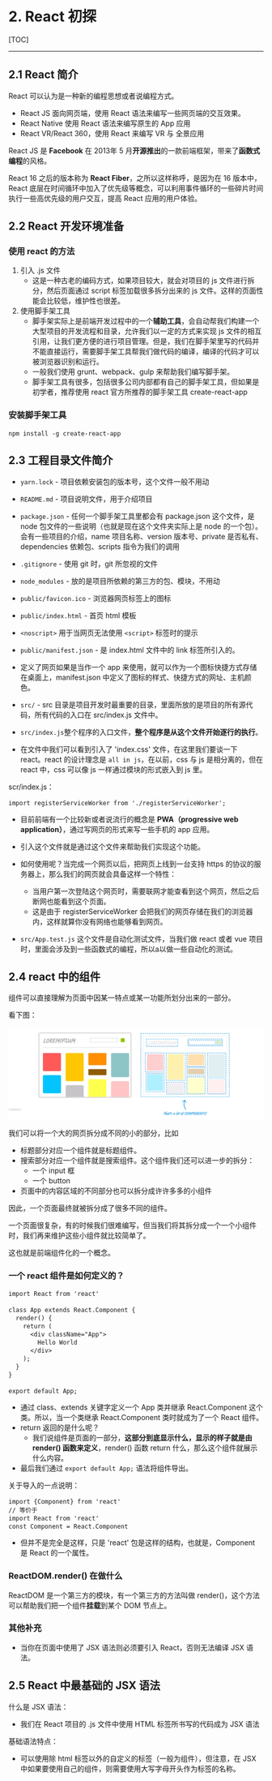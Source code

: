 # 2. React 初探

[TOC]

---

## 2.1 React 简介

React 可以认为是一种新的编程思想或者说编程方式。

- React JS 面向网页端，使用 React 语法来编写一些网页端的交互效果。
- React Native 使用 React 语法来编写原生的 App 应用
- React VR/React 360，使用 React 来编写 VR 与 全景应用

React JS 是 **Facebook** 在 2013年 5 月**开源推出**的一款前端框架，带来了**函数式编程**的风格。

React 16 之后的版本称为 **React Fiber**，之所以这样称呼，是因为在 16 版本中，React 底层在时间循环中加入了优先级等概念，可以利用事件循环的一些碎片时间执行一些高优先级的用户交互，提高 React 应用的用户体验。



## 2.2 React 开发环境准备

### 使用 react 的方法

1. 引入 .js 文件
   - 这是一种古老的编码方式，如果项目较大，就会对项目的 js 文件进行拆分，然后页面通过 script 标签加载很多拆分出来的 js 文件。这样的页面性能会比较低，维护性也很差。
2. 使用脚手架工具
   - 脚手架实际上是前端开发过程中的一个**辅助工具**，会自动帮我们构建一个大型项目的开发流程和目录，允许我们以一定的方式来实现 js 文件的相互引用，让我们更方便的进行项目管理。但是，我们在脚手架里写的代码并不能直接运行，需要脚手架工具帮我们做代码的编译，编译的代码才可以被浏览器识别和运行。
   - 一般我们使用 grunt、webpack、gulp 来帮助我们编写脚手架。
   - 脚手架工具有很多，包括很多公司内部都有自己的脚手架工具，但如果是初学者，推荐使用 react 官方所推荐的脚手架工具 create-react-app

### 安装脚手架工具

```
npm install -g create-react-app
```

## 2.3 工程目录文件简介

- `yarn.lock`  - 项目依赖安装包的版本号，这个文件一般不用动

- `README.md` - 项目说明文件，用于介绍项目
- `package.json` - 任何一个脚手架工具里都会有 package.json 这个文件，是 node 包文件的一些说明（也就是现在这个文件夹实际上是 node 的一个包）。会有一些项目的介绍，name 项目名称、version 版本号、private 是否私有、dependencies 依赖包、scripts 指令为我们的调用
- `.gitignore` - 使用 git 时，git 所忽视的文件
- `node_modules` - 放的是项目所依赖的第三方的包、模块，不用动
- `public/favicon.ico` - 浏览器网页标签上的图标
- `public/index.html` - 首页 html 模板
- `<noscript>` 用于当网页无法使用 `<script>` 标签时的提示
- `public/manifest.json` - 是 index.html 文件中的 link 标签所引入的。
- 定义了网页如果是当作一个 app 来使用，就可以作为一个图标快捷方式存储在桌面上，manifest.json 中定义了图标的样式、快捷方式的网址、主机颜色。
- `src/` - src 目录是项目开发时最重要的目录，里面所放的是项目的所有源代码，所有代码的入口在 src/index.js 文件中。
- `src/index.js`整个程序的入口文件，**整个程序是从这个文件开始逐行的执行**。
- 在文件中我们可以看到引入了 'index.css' 文件，在这里我们要谈一下 react。react 的设计理念是 `all in js`，在以前，css 与 js 是相分离的，但在 react 中，css 可以像 js 一样通过模块的形式嵌入到 js 里。


scr/index.js：

```react
import registerServiceWorker from './registerServiceWorker';
```

- 目前前端有一个比较新或者说流行的概念是 **PWA（progressive web application）**，通过写网页的形式来写一些手机的 app 应用。
- 引入这个文件就是通过这个文件来帮助我们实现这个功能。
- 如何使用呢？当完成一个网页以后，把网页上线到一台支持 https 的协议的服务器上，那么我们的网页就会具备这样一个特性：
  - 当用户第一次登陆这个网页时，需要联网才能查看到这个网页，然后之后断网也能看到这个页面。
  - 这是由于 registerServiceWorker 会把我们的网页存储在我们的浏览器内，这样就算你没有网络也能够看到网页。

- `src/App.test.js` 这个文件是自动化测试文件，当我们做 react 或者 vue 项目时，里面会涉及到一些函数式的编程，所以a以做一些自动化的测试。

## 2.4 react 中的组件

组件可以直接理解为页面中因某一特点或某一功能所划分出来的一部分。

看下图：

![1535008891713](assets/1535008891713.png)

我们可以将一个大的网页拆分成不同的小的部分，比如

- 标题部分对应一个组件就是标题组件。
- 搜索部分对应一个组件就是搜索组件。这个组件我们还可以进一步的拆分：
  - 一个 input 框
  - 一个 button
- 页面中的内容区域的不同部分也可以拆分成许许多多的小组件

因此，一个页面最终就被拆分成了很多不同的组件。

一个页面很复杂，有的时候我们很难编写，但当我们将其拆分成一个一个小组件时，我们再来维护这些小组件就比较简单了。

这也就是前端组件化的一个概念。

### 一个 react 组件是如何定义的？

```react
import React from 'react'

class App extends React.Component {
  render() {
    return (
      <div className="App">
        Hello World
      </div>
    );
  }
}

export default App;
```

- 通过 class、extends 关键字定义一个 App 类并继承 React.Component 这个类。所以，当一个类继承 React.Component 类时就成为了一个 React 组件。
- return 返回的是什么呢？
  - 我们说组件是页面的一部分，**这部分到底显示什么，显示的样子就是由 render() 函数来定义**，render() 函数 return 什么，那么这个组件就展示什么内容。
- 最后我们通过 `export default App;` 语法将组件导出。

关于导入的一点说明：

 ```react
import {Component} from 'react'
// 等价于
import React from 'react'
const Component = React.Component
 ```

- 但并不是完全是这样，只是 'react' 包是这样的结构，也就是，Component 是 React 的一个属性。

### ReactDOM.render() 在做什么

ReactDOM 是一个第三方的模块，有一个第三方的方法叫做 render()，这个方法可以帮助我们把一个组件**挂载**到某个 DOM 节点上。

### 其他补充

- 当你在页面中使用了 JSX 语法则必须要引入 React，否则无法编译 JSX 语法。

## 2.5 React 中最基础的 JSX 语法

什么是 JSX 语法：

- 我们在 React 项目的 .js 文件中使用 HTML 标签所书写的代码成为 JSX 语法

基础语法特点：

- 可以使用除 html 标签以外的自定义的标签（一般为组件），但注意，在 JSX 中如果要使用自己的组件，则需要使用大写字母开头作为标签的名称。









